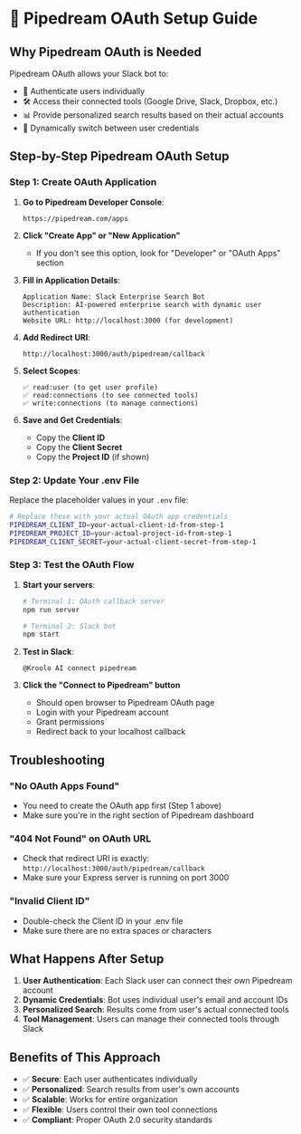 # 🔗 Pipedream OAuth Setup Guide

## Why Pipedream OAuth is Needed

Pipedream OAuth allows your Slack bot to:
- 🔐 Authenticate users individually 
- 🛠️ Access their connected tools (Google Drive, Slack, Dropbox, etc.)
- 📊 Provide personalized search results based on their actual accounts
- 🔄 Dynamically switch between user credentials

## Step-by-Step Pipedream OAuth Setup

### Step 1: Create OAuth Application

1. **Go to Pipedream Developer Console**:
   ```
   https://pipedream.com/apps
   ```

2. **Click "Create App" or "New Application"**
   - If you don't see this option, look for "Developer" or "OAuth Apps" section

3. **Fill in Application Details**:
   ```
   Application Name: Slack Enterprise Search Bot
   Description: AI-powered enterprise search with dynamic user authentication
   Website URL: http://localhost:3000 (for development)
   ```

4. **Add Redirect URI**:
   ```
   http://localhost:3000/auth/pipedream/callback
   ```

5. **Select Scopes**:
   ```
   ✅ read:user (to get user profile)
   ✅ read:connections (to see connected tools)
   ✅ write:connections (to manage connections)
   ```

6. **Save and Get Credentials**:
   - Copy the **Client ID**
   - Copy the **Client Secret** 
   - Copy the **Project ID** (if shown)

### Step 2: Update Your .env File

Replace the placeholder values in your `.env` file:

```bash
# Replace these with your actual OAuth app credentials
PIPEDREAM_CLIENT_ID=your-actual-client-id-from-step-1
PIPEDREAM_PROJECT_ID=your-actual-project-id-from-step-1  
PIPEDREAM_CLIENT_SECRET=your-actual-client-secret-from-step-1
```

### Step 3: Test the OAuth Flow

1. **Start your servers**:
   ```bash
   # Terminal 1: OAuth callback server
   npm run server
   
   # Terminal 2: Slack bot
   npm start
   ```

2. **Test in Slack**:
   ```
   @Kroolo AI connect pipedream
   ```

3. **Click the "Connect to Pipedream" button**
   - Should open browser to Pipedream OAuth page
   - Login with your Pipedream account
   - Grant permissions
   - Redirect back to your localhost callback

## Troubleshooting

### "No OAuth Apps Found"
- You need to create the OAuth app first (Step 1 above)
- Make sure you're in the right section of Pipedream dashboard

### "404 Not Found" on OAuth URL
- Check that redirect URI is exactly: `http://localhost:3000/auth/pipedream/callback`
- Make sure your Express server is running on port 3000

### "Invalid Client ID"
- Double-check the Client ID in your .env file
- Make sure there are no extra spaces or characters

## What Happens After Setup

1. **User Authentication**: Each Slack user can connect their own Pipedream account
2. **Dynamic Credentials**: Bot uses individual user's email and account IDs
3. **Personalized Search**: Results come from user's actual connected tools
4. **Tool Management**: Users can manage their connected tools through Slack

## Benefits of This Approach

- ✅ **Secure**: Each user authenticates individually
- ✅ **Personalized**: Search results from user's own accounts
- ✅ **Scalable**: Works for entire organization
- ✅ **Flexible**: Users control their own tool connections
- ✅ **Compliant**: Proper OAuth 2.0 security standards
